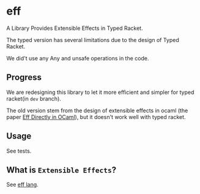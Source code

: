 # eff
A Library Provides Extensible Effects in Typed Racket.

The typed version has several limitations due to the design of Typed Racket.

We did't use any Any and unsafe operations in the code.
## Progress
We are redesigning this library to let it more efficient and simpler for typed racket(in `dev` branch).

The old version stem from the design of extensible effects in ocaml (the paper [Eff Directly in OCaml](https://arxiv.org/pdf/1812.11664.pdf)), but it doesn't work
well with typed racket.

## Usage
See tests.

## What is `Extensible Effects`?
See [eff lang](https://www.eff-lang.org/).
